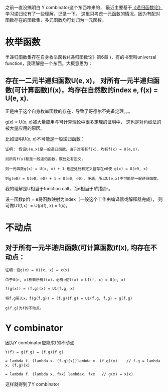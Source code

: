 之前一直没搞明白 Y combinator这个东西咋来的， 最近主要基于[《递归函数论》](https://www.amazon.com/%E7%8E%B0%E4%BB%A3%E6%95%B0%E5%AD%A6%E5%9F%BA%E7%A1%80%E4%B8%9B%E4%B9%A6%C2%B7%E5%85%B8%E8%97%8F%E7%89%88%EF%BC%8823%EF%BC%89%EF%BC%9A%E9%80%92%E5%BD%92%E8%AE%BA-%E8%8E%AB%E7%BB%8D%E6%8F%86/dp/B004S5C5WE)学习递归论有了一些理解，记录一下。
这里只考虑一元函数的情况，因为有配对函数存在的函数集，多元函数均可划归为一元函数。
# 枚举函数
半递归函数集存在自身枚举函数(《递归函数论》第6章 )，有的书里叫universal function，我理解是一个东西。大概意思为：
## 存在一二元半递归函数U(e, x)， 对所有一元半递归函数(可计算函数)f(x)，均存在自然数的index e, f(x) = U(e, x).

正是由于这个自身枚举函数的存在，导致了哥德尔不完备定理。。。

g(x) = U(x, x)被大量应用与可计算理论中很多定理的证明中， 这也是对角线法的被大量应用的原因。

比如证明U(e, x)不可能是一般递归函数：
```
证明： 假设U(e,x)是一般递归函数，由于对所有f(x)，均有f(x) = U(e,x)，

则所有f(x)都是一般递归函数，既处处有定义，

则一元函数g(x) = U(x, x) + 1 也应处处有定义且存在e0使 g(x) = U(e0, x)

则g(e0) = U(e0, e0) + 1 = U(e0, e0), 矛盾，所以U(e,x)不可能使一般递归函数。
```

我的理解是U相当于function call，而e相当于f的指针。

设一函数p(f) = e将函数映射为index（一般这个工作由编译器或解释器完成），
则可做U1(f,x）= U(p(f), x) = f(x)。


# 不动点
## 对于所有一元半递归函数(可计算函数)f(x), 均存在不动点：
```
证明：设g(x) = U1(x, x) = x(x)

由于U(e, x)枚举所有f(x)，必有e使f(x) = U1(f, x) = U(e, x)

f(g(x)) = (f.g)(x) = U1(f.g, x)

将f.g带入x，f(g(f.g)) = (f.g)(f.g) = U1(f.g, f.g) = g(f.g)

g(f.g)为f的不动点。
```
# Y combinator

因为Y combinator应能求f的不动点
```
Y(f) = g(f.g) = (f.g)(f.g)

= lambda f. (lambda x. (f.g)(x))lambda x. (f.g)(x)    // f.g = lambda x. (f.g)(x)

= lambda f. (lambda x. fxx) lambdax. fxx   // g(x) = x(x)
```
这样就得到了Y combinator
